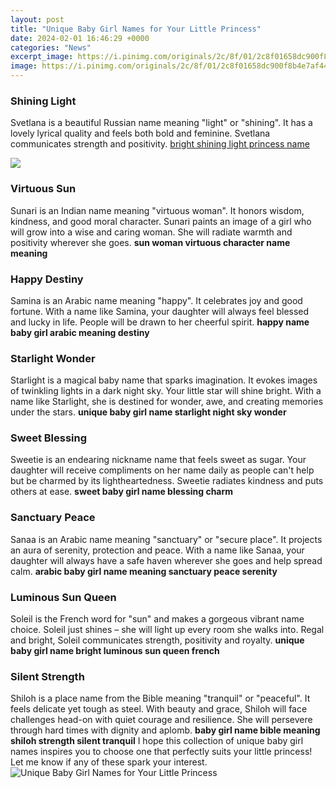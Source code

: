```yaml
---
layout: post
title: "Unique Baby Girl Names for Your Little Princess"
date: 2024-02-01 16:46:29 +0000
categories: "News"
excerpt_image: https://i.pinimg.com/originals/2c/8f/01/2c8f01658dc900f8b4e7af449cad7452.jpg
image: https://i.pinimg.com/originals/2c/8f/01/2c8f01658dc900f8b4e7af449cad7452.jpg
---
```


### Shining Light
Svetlana is a beautiful Russian name meaning "light" or "shining". It has a lovely lyrical quality and feels both bold and feminine. Svetlana communicates strength and positivity. [bright shining light princess name](https://store.fi.io.vn/play-well-with-others-otter-lover-animal-marine-biologist-1)

![](https://www.pregnanteve.com/wp-content/uploads/2019/01/unique-baby-girl-names-meanings-1.jpg)
### Virtuous Sun
Sunari is an Indian name meaning "virtuous woman". It honors wisdom, kindness, and good moral character. Sunari paints an image of a girl who will grow into a wise and caring woman. She will radiate warmth and positivity wherever she goes. **sun woman virtuous character name meaning** 
### Happy Destiny 
Samina is an Arabic name meaning "happy". It celebrates joy and good fortune. With a name like Samina, your daughter will always feel blessed and lucky in life. People will be drawn to her cheerful spirit. **happy name baby girl arabic meaning destiny**
### Starlight Wonder
Starlight is a magical baby name that sparks imagination. It evokes images of twinkling lights in a dark night sky. Your little star will shine bright. With a name like Starlight, she is destined for wonder, awe, and creating memories under the stars. **unique baby girl name starlight night sky wonder**
### Sweet Blessing
Sweetie is an endearing nickname name that feels sweet as sugar. Your daughter will receive compliments on her name daily as people can't help but be charmed by its lightheartedness. Sweetie radiates kindness and puts others at ease. **sweet baby girl name blessing charm** 
### Sanctuary Peace 
Sanaa is an Arabic name meaning "sanctuary" or "secure place". It projects an aura of serenity, protection and peace. With a name like Sanaa, your daughter will always have a safe haven wherever she goes and help spread calm. **arabic baby girl name meaning sanctuary peace serenity**
### Luminous Sun Queen
Soleil is the French word for "sun" and makes a gorgeous vibrant name choice. Soleil just shines – she will light up every room she walks into. Regal and bright, Soleil communicates strength, positivity and royalty. **unique baby girl name bright luminous sun queen french** 
### Silent Strength
Shiloh is a place name from the Bible meaning "tranquil" or "peaceful". It feels delicate yet tough as steel. With beauty and grace, Shiloh will face challenges head-on with quiet courage and resilience. She will persevere through hard times with dignity and aplomb. **baby girl name bible meaning shiloh strength silent tranquil**
I hope this collection of unique baby girl names inspires you to choose one that perfectly suits your little princess! Let me know if any of these spark your interest.
![Unique Baby Girl Names for Your Little Princess](https://i.pinimg.com/originals/2c/8f/01/2c8f01658dc900f8b4e7af449cad7452.jpg)